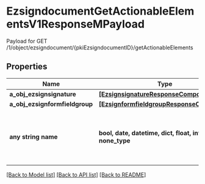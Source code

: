 # EzsigndocumentGetActionableElementsV1ResponseMPayload

Payload for GET /1/object/ezsigndocument/{pkiEzsigndocumentID}/getActionableElements

## Properties
Name | Type | Description | Notes
------------ | ------------- | ------------- | -------------
**a_obj_ezsignsignature** | [**[EzsignsignatureResponseCompound]**](EzsignsignatureResponseCompound.md) |  | 
**a_obj_ezsignformfieldgroup** | [**[EzsignformfieldgroupResponseCompound]**](EzsignformfieldgroupResponseCompound.md) |  | 
**any string name** | **bool, date, datetime, dict, float, int, list, str, none_type** | any string name can be used but the value must be the correct type | [optional]

[[Back to Model list]](../README.md#documentation-for-models) [[Back to API list]](../README.md#documentation-for-api-endpoints) [[Back to README]](../README.md)


